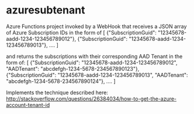 # azuresubtenant
Azure Functions project invoked by a WebHook that receives a JSON array of Azure Subscription IDs in the form of 
[
{"SubscriptionGuid": "12345678-aadd-1234-123456789012"},
{"SubscriptionGuid": "12345678-aadd-1234-123456789013"},
....
]

and returns the subscriptions with their corresponding AAD Tenant in the form of:
[
{"SubscriptionGuid": "12345678-aadd-1234-123456789012", "AADTenant": "abcdefgh-1234-5678-234567890123"},
{"SubscriptionGuid": "12345678-aadd-1234-123456789013", "AADTenant": "abcdefgh-1234-5678-234567890124"},
....
]

Implements the technique described here:
http://stackoverflow.com/questions/26384034/how-to-get-the-azure-account-tenant-id

